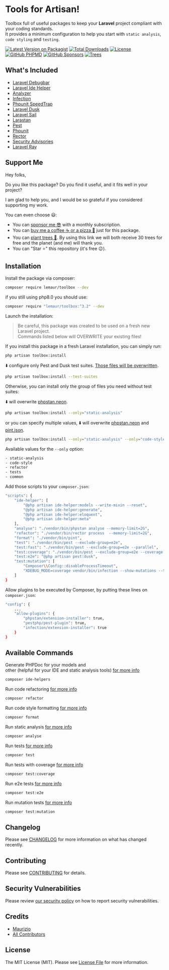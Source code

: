 # Tools for Artisan!

Toolbox full of useful packages to keep your **Laravel** project compliant with your coding standards.   
It provides a minimum configuration to help you start with `static analysis`, `code styling` and `testing`.

[![Latest Version on Packagist](https://img.shields.io/packagist/v/lemaur/toolbox.svg?style=flat-square)](https://packagist.org/packages/lemaur/toolbox)
[![Total Downloads](https://img.shields.io/packagist/dt/lemaur/toolbox.svg?style=flat-square)](https://packagist.org/packages/lemaur/toolbox)
[![License](https://img.shields.io/packagist/l/lemaur/toolbox.svg?style=flat-square&color=yellow)](https://github.com/leMaur/toolbox/blob/master/LICENSE.md)
[![GitHub PHPMD](https://img.shields.io/github/actions/workflow/status/lemaur/toolbox/phpmd.yml?label=PHPMD&style=flat-square)](https://github.com/leMaur/toolbox/actions/workflows/phpmd.yml)
[![GitHub Sponsors](https://img.shields.io/github/sponsors/lemaur?style=flat-square&color=ea4aaa)](https://github.com/sponsors/leMaur)
[![Trees](https://img.shields.io/badge/dynamic/json?color=yellowgreen&style=flat-square&label=Trees&query=%24.total&url=https%3A%2F%2Fpublic.offset.earth%2Fusers%2Flemaur%2Ftrees)](https://ecologi.com/lemaur?r=6012e849de97da001ddfd6c9)

## What's Included
- [Laravel Debugbar](https://github.com/barryvdh/laravel-debugbar)
- [Laravel Ide Helper](https://github.com/barryvdh/laravel-ide-helper)
- [Analyzer](https://github.com/GrahamCampbell/Analyzer)
- [Infection](https://github.com/infection/infection)
- [Phpunit SpeedTrap](https://github.com/johnkary/phpunit-speedtrap)
- [Laravel Dusk](https://github.com/laravel/dusk)
- [Laravel Sail](https://github.com/laravel/sail)
- [Larastan](https://github.com/nunomaduro/larastan)
- [Pest](https://pestphp.com)
- [Phpunit](https://github.com/sebastianbergmann/phpunit)
- [Rector](https://github.com/rectorphp/rector)
- [Security Advisories](https://github.com/Roave/SecurityAdvisories)
- [Laravel Ray](https://github.com/spatie/laravel-ray)

## Support Me

Hey folks,

Do you like this package? Do you find it useful, and it fits well in your project?

I am glad to help you, and I would be so grateful if you considered supporting my work.

You can even choose 😃:
* You can [sponsor me 😎](https://github.com/sponsors/leMaur) with a monthly subscription.
* You can [buy me a coffee ☕ or a pizza 🍕](https://github.com/sponsors/leMaur?frequency=one-time&sponsor=leMaur) just for this package.
* You can [plant trees 🌴](https://ecologi.com/lemaur?r=6012e849de97da001ddfd6c9). By using this link we will both receive 30 trees for free and the planet (and me) will thank you. 
* You can "Star ⭐" this repository (it's free 😉).

## Installation

Install the package via composer:
```bash
composer require lemaur/toolbox --dev 
```

if you still using php8.0 you should use:
```bash
composer require "lemaur/toolbox:^3.2" --dev
```

Launch the installation:
> Be careful, this package was created to be used on a fresh new Laravel project.  
> Commands listed below will OVERWRITE your existing files!

If you install this package in a fresh Laravel installation, you can simply run:

```bash
php artisan toolbox:install
```

⬇️ configure only Pest and Dusk test suites. [Those files will be overwritten](/src/Commands/PublishCommand.php#L42).
```bash
php artisan toolbox:install --test-suites
```

Otherwise, you can install only the group of files you need without test suites:

⬇️ will overwrite [phpstan.neon](/src/Commands/PublishCommand.php#L23).
```bash
php artisan toolbox:install --only="static-analysis"
```

or you can specify multiple values, ⬇️ will overwrite [phpstan.neon](/src/Commands/PublishCommand.php#L23) and [pint.json](/src/Commands/PublishCommand.php#L27).
```bash
php artisan toolbox:install --only="static-analysis" --only="code-style"
```

Available values for the `--only` option:
```bash
- static-analysis
- code-style
- refactor
- tests
- common
```

Add those scripts to your `composer.json`:
```bash
"scripts": {
    "ide-helper": [
        "@php artisan ide-helper:models --write-mixin --reset",
        "@php artisan ide-helper:generate",
        "@php artisan ide-helper:eloquent",
        "@php artisan ide-helper:meta"
    ],
    "analyse": "./vendor/bin/phpstan analyse --memory-limit=2G",
    "refactor": "./vendor/bin/rector process  --memory-limit=2G",
    "format": "./vendor/bin/pint",
    "test": "./vendor/bin/pest --exclude-group=e2e",
    "test:fast": "./vendor/bin/pest --exclude-group=e2e --parallel",
    "test:coverage": "./vendor/bin/pest --exclude-group=e2e --coverage --min=50 --coverage-html=.coverage --coverage-clover=coverage.xml",
    "test:e2e": "@php artisan pest:dusk",
    "test:mutation": [
        "Composer\\Config::disableProcessTimeout",
        "XDEBUG_MODE=coverage vendor/bin/infection --show-mutations --threads=4 --only-covering-test-cases --min-msi=25 --min-covered-msi=85 --test-framework=pest --test-framework-options='--configuration=phpunit.xml --exclude-group=e2e'"
    ]
}
```

Allow plugins to be executed by Composer, by putting these lines on `composer.json`:
```bash
"config": {
    ...
    "allow-plugins": {
        "phpstan/extension-installer": true,
        "pestphp/pest-plugin": true,
        "infection/extension-installer": true
    }
}
```

## Available Commands 

Generate PHPDoc for your models and   
other (helpful for your IDE and static analysis tools) [for more info](https://github.com/barryvdh/laravel-ide-helper#usage)
```bash
composer ide-helpers
```

Run code refactoring [for more info](https://github.com/rectorphp/rector)
```bash
composer refactor
```

Run code style formatting [for more info](https://github.com/FriendsOfPHP/PHP-CS-Fixer)
```bash
composer format
```

Run static analysis [for more info](https://github.com/nunomaduro/larastan)
```bash
composer analyse
```

Run tests [for more info](https://pestphp.com)
```bash
composer test
```

Run tests with coverage [for more info](https://pestphp.com/docs/coverage)
```bash
composer test:coverage
```

Run e2e tests [for more info](https://pestphp.com/docs/plugins/laravel#laravel-dusk)
```bash
composer test:e2e
```

Run mutation tests [for more info](https://infection.github.io/guide)
```bash
composer test:mutation
```

## Changelog

Please see [CHANGELOG](CHANGELOG.md) for more information on what has changed recently.

## Contributing

Please see [CONTRIBUTING](.github/CONTRIBUTING.md) for details.

## Security Vulnerabilities

Please review [our security policy](../../security/policy) on how to report security vulnerabilities.

## Credits

- [Maurizio](https://github.com/lemaur)
- [All Contributors](../../contributors)

## License

The MIT License (MIT). Please see [License File](LICENSE.md) for more information.
